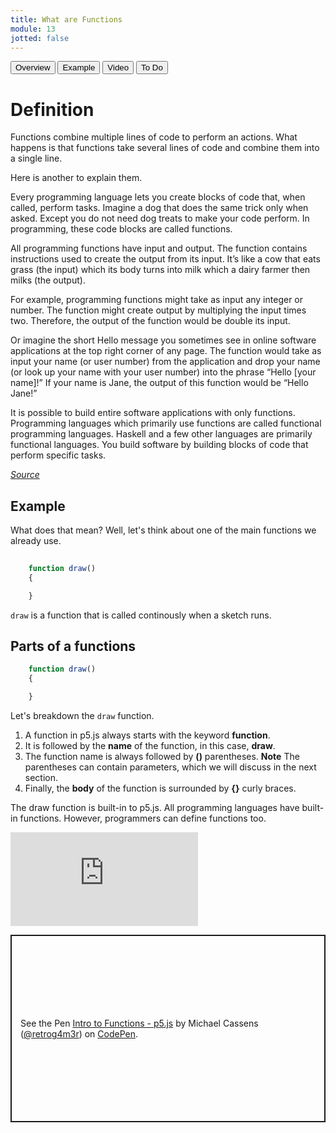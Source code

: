 ```yaml
---
title: What are Functions
module: 13
jotted: false
---
```


<div class="tab">
    <button class="tablinks active" onclick="openTab(event, 'Overview')">Overview</button>
    <button class="tablinks" onclick="openTab(event, 'Example')">Example</button>
      <button class="tablinks" onclick="openTab(event, 'Video')">Video</button>
    <button class="tablinks" onclick="openTab(event, 'ToDo')">To Do</button>
    
</div>

<div id="Overview" class="tabcontent" style="display:block">
<div class="tabhtml" markdown="1">

# Definition

Functions combine multiple lines of code to perform an actions.  What happens is that functions take several lines of code and combine them into a single line.

Here is another to explain them.

Every programming language lets you create blocks of code that, when called, perform tasks. Imagine a dog that does the same trick only when asked. Except you do not need dog treats to make your code perform. In programming, these code blocks are called functions.

All programming functions have input and output. The function contains instructions used to create the output from its input. It’s like a cow that eats grass (the input) which its body turns into milk which a dairy farmer then milks (the output).

For example, programming functions might take as input any integer or number. The function might create output by multiplying the input times two. Therefore, the output of the function would be double its input.

Or imagine the short Hello message you sometimes see in online software applications at the top right corner of any page. The function would take as input your name (or user number) from the application and drop your name (or look up your name with your user number) into the phrase “Hello [your name]!” If your name is Jane, the output of this function would be “Hello Jane!”

It is possible to build entire software applications with only functions. Programming languages which primarily use functions are called functional programming languages. Haskell and a few other languages are primarily functional languages. You build software by building blocks of code that perform specific tasks.

<em><a href="https://www.kidscodecs.com/programming-functions/" target="_blank">Source</a></em>
</div>
</div>

<div id="Example" class="tabcontent" >

<div class="tabhtml" markdown="1">

## Example

What does that mean?  Well, let's think about one of the main functions we already use.

```js
    
    function draw()
    {

    }
```
`draw` is a function that is called continously when a sketch runs.  

## Parts of a functions

```js
    function draw()
    {

    }
```

Let's breakdown the `draw` function.  

1. A function in p5.js always starts with the keyword **function**.  
2. It is followed by the **name** of the function, in this case, **draw**.
3. The function name is always followed by **()** parentheses.  **Note** The parentheses can contain parameters, which we will discuss in the next section.
4. Finally, the **body** of the function is surrounded by **{}** curly braces.

The draw function is built-in to p5.js.  All programming languages have built-in functions.  However, programmers can define functions too.

</div>
</div>
<div id="Video" class="tabcontent">

<div class="tabhtml" markdown="1">

<div class="embed-responsive embed-responsive-16by9"><iframe class="embed-responsive-item" src="https://www.youtube.com/embed/-JoLD2QXWeU" frameborder="0" allowfullscreen></iframe></div>
</div>
</div>
<div id="ToDo" class="tabcontent" >
<p class="codepen" data-height="600" data-theme-id="dark" data-default-tab="js,result" data-slug-hash="LYjgovb" data-editable="true" data-user="retrog4m3r" style="height: 300px; box-sizing: border-box; display: flex; align-items: center; justify-content: center; border: 2px solid; margin: 1em 0; padding: 1em;">
  <span>See the Pen <a href="https://codepen.io/retrog4m3r/pen/LYjgovb">
  Intro to Functions - p5.js</a> by Michael Cassens (<a href="https://codepen.io/retrog4m3r">@retrog4m3r</a>)
  on <a href="https://codepen.io">CodePen</a>.</span>
</p>
<script async src="https://cpwebassets.codepen.io/assets/embed/ei.js"></script>
</div>